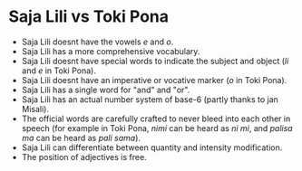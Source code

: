 # Saja Lili vs Toki Pona

- Saja Lili doesnt have the vowels *e* and *o*.
- Saja Lili has a more comprehensive vocabulary.
- Saja Lili doesnt have special words to indicate the subject and object (*li* and *e* in Toki Pona).
- Saja Lili doesnt have an imperative or vocative marker (*o* in Toki Pona).
- Saja Lili has a single word for "and" and "or".
- Saja Lili has an actual number system of base-6 (partly thanks to jan Misali).
- The official words are carefully crafted to never bleed into each other in speech (for example in Toki Pona, *nimi* can be heard as *ni mi*, and *palisa ma* can be heard as *pali sama*).
- Saja Lili can differentiate between quantity and intensity modification.
- The position of adjectives is free.